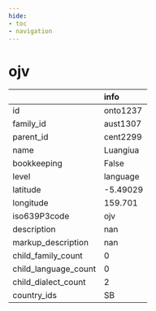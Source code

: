```yaml
---
hide:
- toc
- navigation
---
```

# ojv
|                      | info     |
|:---------------------|:---------|
| id                   | onto1237 |
| family_id            | aust1307 |
| parent_id            | cent2299 |
| name                 | Luangiua |
| bookkeeping          | False    |
| level                | language |
| latitude             | -5.49029 |
| longitude            | 159.701  |
| iso639P3code         | ojv      |
| description          | nan      |
| markup_description   | nan      |
| child_family_count   | 0        |
| child_language_count | 0        |
| child_dialect_count  | 2        |
| country_ids          | SB       |